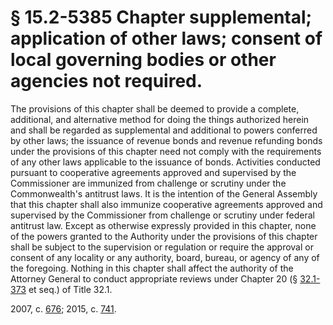 # § 15.2-5385 Chapter supplemental; application of other laws; consent of local governing bodies or other agencies not required.

<p>The provisions of this chapter shall be deemed to provide a complete, additional, and alternative method for doing the things authorized herein and shall be regarded as supplemental and additional to powers conferred by other laws; the issuance of revenue bonds and revenue refunding bonds under the provisions of this chapter need not comply with the requirements of any other laws applicable to the issuance of bonds. Activities conducted pursuant to cooperative agreements approved and supervised by the Commissioner are immunized from challenge or scrutiny under the Commonwealth's antitrust laws. It is the intention of the General Assembly that this chapter shall also immunize cooperative agreements approved and supervised by the Commissioner from challenge or scrutiny under federal antitrust law. Except as otherwise expressly provided in this chapter, none of the powers granted to the Authority under the provisions of this chapter shall be subject to the supervision or regulation or require the approval or consent of any locality or any authority, board, bureau, or agency of any of the foregoing. Nothing in this chapter shall affect the authority of the Attorney General to conduct appropriate reviews under Chapter 20 (§ <a href='/vacode/32.1-373/'>32.1-373</a> et seq.) of Title 32.1.</p><p>2007, c. <a href='http://lis.virginia.gov/cgi-bin/legp604.exe?071+ful+CHAP0676'>676</a>; 2015, c. <a href='http://lis.virginia.gov/cgi-bin/legp604.exe?151+ful+CHAP0741'>741</a>.</p>
